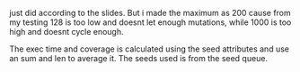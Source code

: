 just did according to the slides. But i made the maximum as 200 cause from my testing 128 is too low and doesnt let enough mutations, while 1000 is too high and doesnt cycle enough.

The exec time and coverage is calculated using the seed attributes and use an sum and len to average it. The seeds used is from the seed queue.